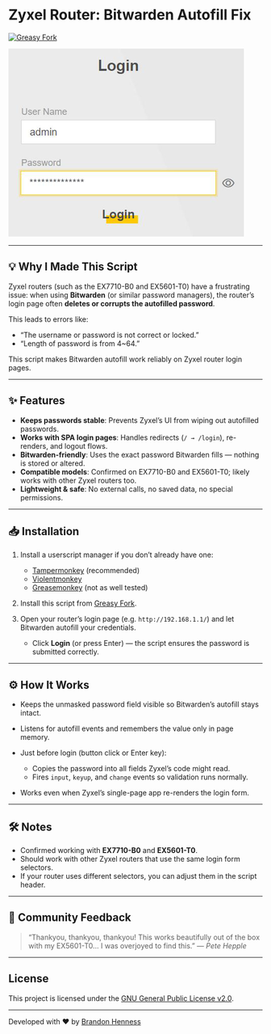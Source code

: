 # Zyxel Router: Bitwarden Autofill Fix

[![Greasy Fork](https://img.shields.io/badge/Greasy%20Fork-View%20Script-blue)](https://greasyfork.org/en/scripts/546371-zyxel-ex7710-b0-login-autofill-stabilizer-bitwarden)

![Zyxel Router Login Autofill Screenshot](./zyxel-screenshot.png)

---

## 💡 Why I Made This Script

Zyxel routers (such as the EX7710-B0 and EX5601-T0) have a frustrating issue:
when using **Bitwarden** (or similar password managers), the router’s login page often **deletes or corrupts the autofilled password**.

This leads to errors like:

* “The username or password is not correct or locked.”
* “Length of password is from 4\~64.”

This script makes Bitwarden autofill work reliably on Zyxel router login pages.

---

## ✨ Features

* **Keeps passwords stable**: Prevents Zyxel’s UI from wiping out autofilled passwords.
* **Works with SPA login pages**: Handles redirects (`/ → /login`), re-renders, and logout flows.
* **Bitwarden-friendly**: Uses the exact password Bitwarden fills — nothing is stored or altered.
* **Compatible models**: Confirmed on EX7710-B0 and EX5601-T0; likely works with other Zyxel routers too.
* **Lightweight & safe**: No external calls, no saved data, no special permissions.

---

## 📥 Installation

1. Install a userscript manager if you don’t already have one:

   * [Tampermonkey](https://www.tampermonkey.net/) (recommended)
   * [Violentmonkey](https://violentmonkey.github.io/)
   * [Greasemonkey](https://www.greasespot.net/) (not as well tested)

2. Install this script from [Greasy Fork](https://greasyfork.org/en/scripts/XXXXX-zyxel-bitwarden-autofill-fix).

3. Open your router’s login page (e.g. `http://192.168.1.1/`) and let Bitwarden autofill your credentials.

   * Click **Login** (or press Enter) — the script ensures the password is submitted correctly.

---

## ⚙ How It Works

* Keeps the unmasked password field visible so Bitwarden’s autofill stays intact.
* Listens for autofill events and remembers the value only in page memory.
* Just before login (button click or Enter key):

  * Copies the password into all fields Zyxel’s code might read.
  * Fires `input`, `keyup`, and `change` events so validation runs normally.
* Works even when Zyxel’s single-page app re-renders the login form.

---

## 🛠 Notes

* Confirmed working with **EX7710-B0** and **EX5601-T0**.
* Should work with other Zyxel routers that use the same login form selectors.
* If your router uses different selectors, you can adjust them in the script header.

---

## 🙌 Community Feedback

> “Thankyou, thankyou, thankyou! This works beautifully out of the box with my EX5601-T0… I was overjoyed to find this.”
> — *Pete Hepple*

---

## License

This project is licensed under the [GNU General Public License v2.0](LICENSE).

---

Developed with ❤️ by [Brandon Henness](https://github.com/brandonhenness)
